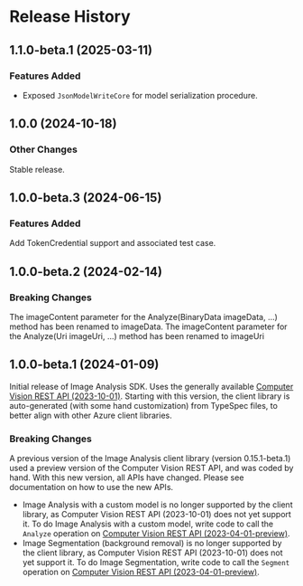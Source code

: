 # Release History

## 1.1.0-beta.1 (2025-03-11)

### Features Added

- Exposed `JsonModelWriteCore` for model serialization procedure.

## 1.0.0 (2024-10-18)

### Other Changes
Stable release.

## 1.0.0-beta.3 (2024-06-15)

### Features Added
Add TokenCredential support and associated test case.

## 1.0.0-beta.2 (2024-02-14)

### Breaking Changes
The imageContent parameter for the Analyze(BinaryData imageData, ...) method has been renamed to imageData.
The imageContent parameter for the Analyze(Uri imageUri, ...) method has been renamed to imageUri

## 1.0.0-beta.1 (2024-01-09)

Initial release of Image Analysis SDK. Uses the generally available [Computer Vision REST API (2023-10-01)](https://eastus.dev.cognitive.microsoft.com/docs/services/Cognitive_Services_Unified_Vision_API_2023-10-01). Starting with this version, the client library is auto-generated (with some hand customization) from TypeSpec files, to better align with other Azure client libraries.

### Breaking Changes

A previous version of the Image Analysis client library (version 0.15.1-beta.1) used a preview version of the Computer Vision REST API, and was coded by hand. With this new version, all APIs have changed. Please see documentation on how to use the new APIs.
- Image Analysis with a custom model is no longer supported by the client library, as Computer Vision REST API (2023-10-01) does not yet support it. To do Image Analysis with a custom model, write code to call the `Analyze` operation on [Computer Vision REST API (2023-04-01-preview)](https://eastus.dev.cognitive.microsoft.com/docs/services/unified-vision-apis-public-preview-2023-04-01-preview/operations/61d65934cd35050c20f73ab6).
- Image Segmentation (background removal) is no longer supported by the client library, as Computer Vision REST API (2023-10-01) does not yet support it. To do Image Segmentation, write code to call the `Segment` operation on [Computer Vision REST API (2023-04-01-preview)](https://eastus.dev.cognitive.microsoft.com/docs/services/unified-vision-apis-public-preview-2023-04-01-preview/operations/63e6b6d9217d201194bbecbd).

